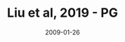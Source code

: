 ---
title: Liu et al, 2019 - PG
image: https://www.cycif.org/assets/img/liu-lin-2019/PG.jpg
date: '2009-01-26'
minerva_link: https://www.cycif.org/data/liu-lin-2019/PG.html
info_link: https://www.cycif.org/data/liu-lin-2019/index.html
show_page_link: false
---